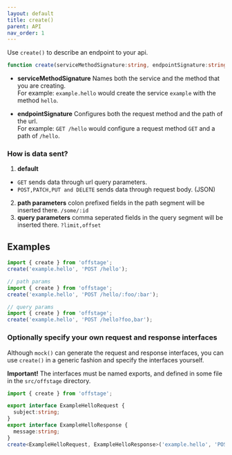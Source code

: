 ```yaml
---
layout: default
title: create()
parent: API
nav_order: 1
---
```


Use `create()` to describe an endpoint to your api.

```ts
function create(serviceMethodSignature:string, endpointSignature:string):void
```

- **serviceMethodSignature**
Names both the service and the method that you are creating.  
For example: `example.hello` would create the service `example` with the method `hello`.

- **endpointSignature**
Configures both the request method and the path of the url.  
For example: `GET /hello` would configure a request method `GET` and a path of `/hello`.


### How is data sent?
1. **default**
  - `GET` sends data through url query parameters.
  - `POST,PATCH,PUT and DELETE` sends data through request body. (JSON)
2. **path parameters** colon prefixed fields in the path segment will be inserted there. `/some/:id`
3. **query parameters** comma seperated fields in the query segment will be inserted there. `?limit,offset`


## Examples

```ts
import { create } from 'offstage';
create('example.hello', 'POST /hello');
```
```ts
// path params
import { create } from 'offstage';
create('example.hello', 'POST /hello/:foo/:bar');
```
```ts
// query params
import { create } from 'offstage';
create('example.hello', 'POST /hello?foo,bar');
```


### Optionally specify your own request and response interfaces
Although `mock()` can generate the request and response interfaces,
you can use `create()` in a generic fashion and specify the interfaces yourself.

**Important!**
The interfaces must be named exports, and defined in some file in the `src/offstage` directory.
```ts
import { create } from 'offstage';

export interface ExampleHelloRequest {
  subject:string;
}
export interface ExampleHelloResponse {
  message:string;
}
create<ExampleHelloRequest, ExampleHelloResponse>('example.hello', 'POST /hello');
```



